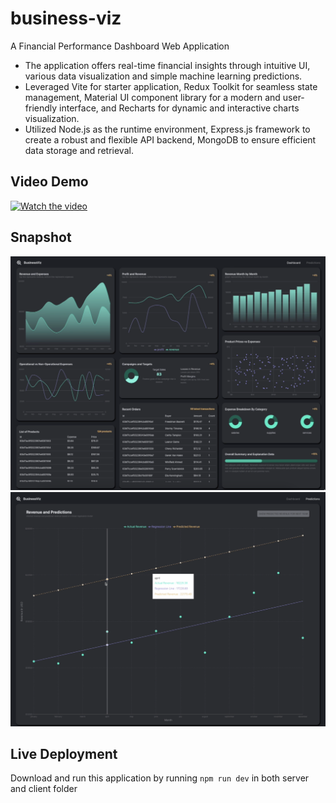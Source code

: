 # business-viz
 A Financial Performance Dashboard Web Application

* The application offers real-time financial insights through intuitive UI, various data visualization and simple machine learning predictions. 
* Leveraged Vite for starter application, Redux Toolkit for seamless state management, Material UI component library for a modern and user-friendly interface, and Recharts for dynamic and interactive charts visualization.
* Utilized Node.js as the runtime environment, Express.js framework to create a robust and flexible API backend, MongoDB to ensure efficient data storage and retrieval.

## Video Demo

[![Watch the video](https://img.youtube.com/vi/mTe6FmaFXeo/0.jpg)](https://youtu.be/mTe6FmaFXeo)

## Snapshot
![Dashboard](./app_snapshots/dashboard.png)
![Predictions](./app_snapshots/Predictions.png)

## Live Deployment
Download and run this application by running `npm run dev` in both server and client folder
